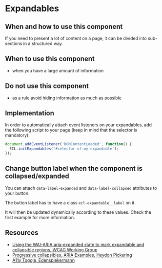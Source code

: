 # Expandables

## When and how to use this component

If you need to present a lot of content on a page, it can be divided into
sub-sections in a structured way.

## When to use this component

* when you have a large amount of information

## Do not use this component

* as a rule avoid hiding information as much as possible

## Implementation

In order to automatically attach event listeners on your expandables, add the
following script to your page (keep in mind that the selector is mandatory):

```javascript
document.addEventListener('DOMContentLoaded', function() {
  ECL.initExpandables('#selector-of-my-expandable');
});
```

## Change button label when the component is collapsed/expanded

You can attach `data-label-expanded` and `data-label-collapsed` attributes to
your button.

The button label has to have a class `ecl-expandable__label` on it.

It will then be updated dynamically according to these values. Check the first example for more information.

## Resources

* [Using the WAI-ARIA aria-expanded state to mark expandable and collapsible regions, WCAG Working Group](https://www.w3.org/WAI/GL/wiki/Using_the_WAI-ARIA_aria-expanded_state_to_mark_expandable_and_collapsible_regions)
* [Progressive collapsibles, ARIA Examples, Heydon Pickering](http://heydonworks.com/practical_aria_examples/#progressive-collapsibles)
* [A11y Toggle, Edenspiekermann](https://edenspiekermann.github.io/a11y-toggle/)
